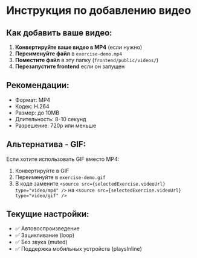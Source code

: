 # Инструкция по добавлению видео

## Как добавить ваше видео:

1. **Конвертируйте ваше видео в MP4** (если нужно)
2. **Переименуйте файл** в `exercise-demo.mp4`
3. **Поместите файл** в эту папку (`frontend/public/videos/`)
4. **Перезапустите frontend** если он запущен

## Рекомендации:
- Формат: MP4
- Кодек: H.264
- Размер: до 10MB
- Длительность: 8-10 секунд
- Разрешение: 720p или меньше

## Альтернатива - GIF:
Если хотите использовать GIF вместо MP4:
1. Конвертируйте в GIF
2. Переименуйте в `exercise-demo.gif`
3. В коде замените `<source src={selectedExercise.videoUrl} type="video/mp4" />` на `<source src={selectedExercise.videoUrl} type="video/gif" />`

## Текущие настройки:
- ✅ Автовоспроизведение
- ✅ Зацикливание (loop)
- ✅ Без звука (muted)
- ✅ Поддержка мобильных устройств (playsInline) 